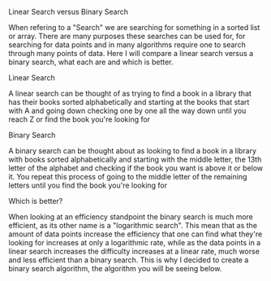Linear Search versus Binary Search

When refering to a "Search" we are searching for something in a sorted list or array. There are many purposes these searches can be used for, for searching for data points and in many algorithms require one to search through many points of data. Here I will compare a linear search versus a binary search, what each are and which is better. 


Linear Search

A linear search can be thought of as trying to find a book in a library that has their books sorted alphabetically and starting at the books that start with A and going down checking one by one all the way down until you reach Z or find the book you're looking for


Binary Search

A binary search can be thought about as looking to find a book in a library with books sorted alphabetically and starting with the middle letter, the 13th letter of the alphabet and checking if the book you want is above it or below it. You repeat this process of going to the middle letter of the remaining letters until you find the book you're looking for


Which is better?

When looking at an efficiency standpoint the binary search is much more efficient, as its other name is a "logarithmic search". This mean that as the amount of data points increase the efficiency that one can find what they're looking for increases at only a logarithmic rate, while as the data points in a linear search increases the difficulty increases at a linear rate, much worse and less efficient than a binary search.
This is why I decided to create a binary search algorithm, the algorithm you will be seeing below. 
